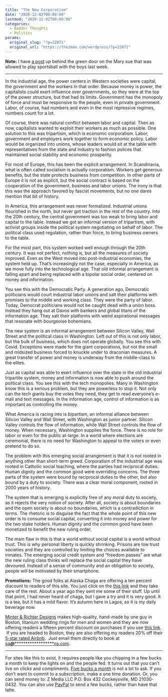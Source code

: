 ```yaml
---
title: "The New Corporatism"
date: "2020-12-02T00:00:00"
lastmod: "2020-12-02T00:00:00"
categories:
  - Badder Thoughts
  - Politics
params:
  original_slug: "?p=22071"
  original_url: "https://thezman.com/wordpress/?p=22071"
---
```


**Note:** I have <a href="https://www.subscribestar.com/posts/230224"
rel="noopener noreferrer" target="_blank">a post</a> up behind the green
door on the Mary sue that was allowed to play sportsball with the boys
last week.

------------------------------------------------------------------------

In the industrial age, the power centers in Western societies were
capital, the government and the workers in that order. Because money is
power, the capitalists could exert influence over governments, so they
were at the top of the power structure, but that had its limits.
Government has the monopoly of force and must be responsive to the
people, even in private government. Labor, of course, had numbers and
even in the most repressive regimes, numbers count for a lot.

Of course, there was natural conflict between labor and capital. Then as
now, capitalists wanted to exploit their workers as much as possible.
One solution to this was tripartism, which is economic corporatism.
Labor, government and employers work together to form economic policy.
Labor would be organized into unions, whose leaders would sit at the
table with representatives from the state and industry to fashion
polices that maintained social stability and economic prosperity.

For most of Europe, this has been the explicit arrangement. In
Scandinavia, what is often called socialism is actually corporatism.
Workers get generous benefits, but the state protects business from
competition. In other parts of Europe it is not as explicit, but the
social contract is based on the cooperation of the government, business
and labor unions. The irony is that this was the approach favored by
fascist movements, but no one dares mention that bit of history.

In America, this arrangement was never formalized. Industrial unions
flourished in the north, but never got traction in the rest of the
country. Into the 20th century, the central government was too weak to
bring labor and capital to the table. Instead we got an informal version
of tripartism, with activist groups inside the political system
negotiating on behalf of labor. The political class used regulation,
rather than force, to bring business owners to the table.

For the most part, this system worked well enough through the 20th
century. It was not perfect, nothing is, but all the measures of society
improved. Even as the West moved into post-industrial economies, the
system held up. That’s increasingly not the case, especially in America,
as we move fully into the technological age. That old informal
arrangement is falling apart and being replaced with a bipolar social
order, centered on money and information.

You see this with the Democratic Party. A generation ago, Democratic
politicians would court industrial labor unions and salt their platforms
with promises to the middle and working class. They were the party of
labor. Today, Democrat politicians would not be caught dead with a union
boss. Instead they hang out at Davos with bankers and global titans of
the information age. They salt their platforms with weird aspirational
messages that resonate with bourgeoise bohemians.

The new system is an informal arrangement between Silicon Valley, Wall
Street and the political class in Washington. Left out of this is not
only labor, but the bulk of business, which does not operate globally.
You see this with Covid. Exceptions were made for the giant
corporations, but not the small and midsized business forced to knuckle
under to draconian measures. A great transfer of power and money is
underway from the middle-class to the elites.

Just as capital was able to exert influence over the state in the old
industrial tripartite system, money and information is now able to push
around the political class. You see this with the tech monopolies. Many
in Washington know this is a serious problem, but they are powerless to
stop it. Not only can the tech giants buy the votes they need, they get
to read everyone’s e-mail and text messages. In the information age,
control of information is as important as controlling the money.

What America is racing into is bipartism, an informal alliance between
Silicon Valley and Wall Street, with Washington as junior partner.
Silicon Valley controls the flow of information, while Wall Street
controls the flow of money. When necessary, Washington supplies the
force. There is no role for labor or even for the public at-large. In a
world where elections are ceremonial, there is no need for Washington to
appeal to the voters or even pretend to do so.

The problem with this emerging social arrangement is that it is not
rooted in anything other than short-term greed. Corporatism of the
industrial age was rooted in Catholic social teaching, where the parties
had reciprocal duties. Human dignity and the common good were overriding
concerns. The three parts of the system were bound by reciprocal duties
to the other, but also bound by a duty to society. There was a clear
moral component, rooted in 2000 years of history.

The system that is emerging is explicitly free of any moral duty to
society, as it rejects the very notion of society. After all, society is
about boundaries and the open society is about no boundaries, which is a
contradiction in terms. The rhetoric is to disguise the fact that the
whole point of this new order is to consume social capital, converting
it into money and power for the two stake holders. Human dignity and the
common good have been monetized to benefit the new ruling order.

The main flaw in this is that a world without social capital is a world
without trust. This is why personal liberty is quickly shrinking.
Prisons are low trust societies and they are controlled by limiting the
choices available to inmates. The emerging social credit system and
“freedom passes” are what the new ruling class thinks will replace the
social capital they have devoured. Instead of a sense of community and
an obligation to society, people will be motivated by their smartphone.

**Promotions:** The good folks at Alaska Chaga are offering a ten
percent discount to readers of this site. You just click on the
<a href="https://alaskachaga.us/discount/ZMAN" rel="noopener noreferrer"
target="_blank">this link</a> and they take care of the rest. About a
year ago they sent me some of their stuff. Up until that point, I had
never heard of chaga, but I gave a try and it is very good. It is a tea,
but it has a mild flavor. It’s autumn here in Lagos, so it is my daily
beverage now.

<a href="https://www.minterandrichterdesigns.com/"
rel="noreferrer nofollow noopener" target="_blank">Minter &amp; Richter
Designs</a> makes high-quality, hand-made by one guy in Boston, titanium
wedding rings for men and women and they are now offering readers a
fifteen percent discount on purchases if you use
<a href="https://www.minterandrichterdesigns.com/discount/ZMAN"
rel="noreferrer nofollow noopener" target="_blank">this link</a>. 
 <span class="highlight"><span class="colour"><span class="font"><span class="size">If
you are headed to Boston, they are also offering my readers 20% off
their <a
href="https://www.airbnb.com/users/7988017/listings?user_id=7988017&amp;s=3"
rel="noopener noreferrer" target="_blank">5-star rated Airbnb</a>.  Just
email them directly to book at
<a href="mailto:sa***@*********************ns.com"
data-original-string="e+iVSKgULIseiP6+3TPpHg==cb7nKiUre0qwI3JWau25FR2vWyE7hFVjhS8bIsdo05WK9Nt7aU2CxyuTb8wqw2x4kVO"><span
class="apbct-email-encoder"
data-original-string="hhE1Sv7al0H0vCKbiTAGGw==cb7e8cUUQqSKrPjzMlofGqIyOgqj3TZt8xtV5AXWAuEvcCDdfVlTtOsC9ER7YDqg2FX"
title="This contact has been encoded by Anti-Spam by CleanTalk. Click to decode. To finish the decoding make sure that JavaScript is enabled in your browser.">sa<span
class="apbct-blur">***</span>@<span
class="apbct-blur">*********************</span>ns.com</span></a>.</span></span></span></span>

------------------------------------------------------------------------

For sites like this to exist, it requires people like you chipping in a
few bucks a month to keep the lights on and the people fed. It turns out
that you can’t live on clicks and compliments.
<a href="https://www.subscribestar.com/the-z-blog"
rel="noopener noreferrer" target="_blank">Five bucks a month</a> is not
a lot to ask. If you don’t want to commit to a subscription, make a one
time donation. Or, you can send money to: Z Media LLC P.O. Box 432
Cockeysville, MD 21030-0432. You can also use <a
href="https://www.paypal.com/cgi-bin/webscr?cmd=_s-xclick&amp;hosted_button_id=UDAS2Q8JYA6CN&amp;source=url"
rel="noopener noreferrer" target="_blank">PayPal</a> to send a few
bucks, rather than have that latte.
